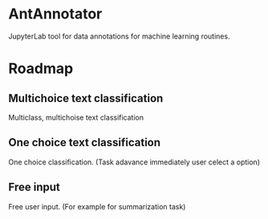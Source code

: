 # AntAnnotator

JupyterLab tool for data annotations for machine learning routines.


# Roadmap

## Multichoice text classification

Multiclass, multichoise text classification


## One choice text classification

One choice classification. (Task adavance immediately user celect a option)

## Free input

Free user input. (For example for summarization task)